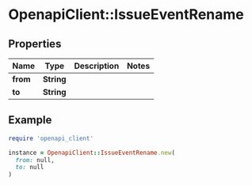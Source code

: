 # OpenapiClient::IssueEventRename

## Properties

| Name | Type | Description | Notes |
| ---- | ---- | ----------- | ----- |
| **from** | **String** |  |  |
| **to** | **String** |  |  |

## Example

```ruby
require 'openapi_client'

instance = OpenapiClient::IssueEventRename.new(
  from: null,
  to: null
)
```

